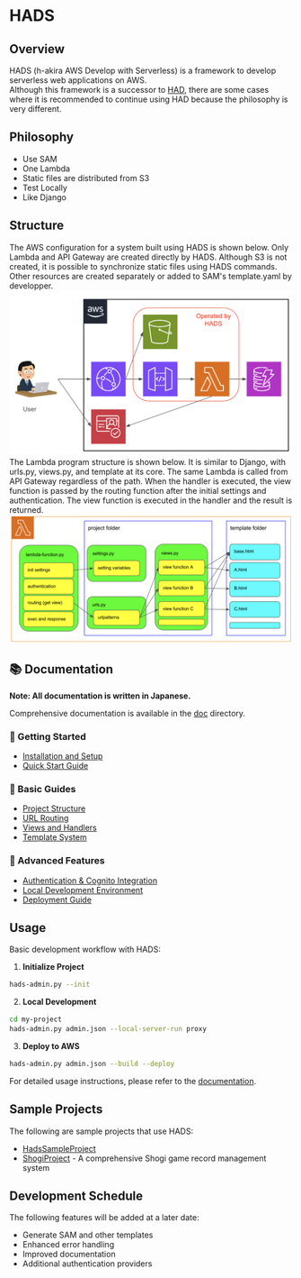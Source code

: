 # HADS

## Overview
HADS (h-akira AWS Develop with Serverless) is a framework to develop serverless web applications on AWS.  
Although this framework is a successor to [HAD](https://github.com/h-akira/had), 
there are some cases where it is recommended to continue using HAD because the philosophy is very different.

## Philosophy
- Use SAM
- One Lambda
- Static files are distributed from S3
- Test Locally
- Like Django

## Structure
The AWS configuration for a system built using HADS is shown below. 
Only Lambda and API Gateway are created directly by HADS. 
Although S3 is not created, 
it is possible to synchronize static files using HADS commands.
Other resources are created separately or added to SAM's template.yaml by developper.
![structure](images/structure.png)  
The Lambda program structure is shown below. 
It is similar to Django, with urls.py, views.py, and template at its core. 
The same Lambda is called from API Gateway regardless of the path. 
When the handler is executed, the view function is passed by the routing function after the initial settings and authentication.
The view function is executed in the handler and the result is returned.
![lambda](images/lambda.png)  

## 📚 Documentation

**Note: All documentation is written in Japanese.**

Comprehensive documentation is available in the [doc](./doc/README.md) directory.

### 🚀 Getting Started
- [Installation and Setup](./doc/installation.md)
- [Quick Start Guide](./doc/quickstart.md)

### 📖 Basic Guides
- [Project Structure](./doc/project-structure.md)
- [URL Routing](./doc/url-routing.md)
- [Views and Handlers](./doc/views-handlers.md)
- [Template System](./doc/templates.md)

### 🔧 Advanced Features
- [Authentication & Cognito Integration](./doc/authentication.md)
- [Local Development Environment](./doc/local-development.md)
- [Deployment Guide](./doc/deployment.md)

## Usage

Basic development workflow with HADS:

1. **Initialize Project**
```bash
hads-admin.py --init
```

2. **Local Development**
```bash
cd my-project
hads-admin.py admin.json --local-server-run proxy
```

3. **Deploy to AWS**
```bash
hads-admin.py admin.json --build --deploy
```

For detailed usage instructions, please refer to the [documentation](./doc/README.md).

## Sample Projects
The following are sample projects that use HADS:
- [HadsSampleProject](https://github.com/h-akira/HadsSampleProject)
- [ShogiProject](https://github.com/h-akira/ShogiProject) - A comprehensive Shogi game record management system

## Development Schedule
The following features will be added at a later date:
- Generate SAM and other templates
- Enhanced error handling
- Improved documentation
- Additional authentication providers
